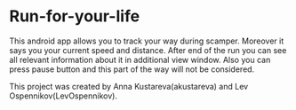 # Run-for-your-life
This android app allows you to track your way during scamper. Moreover it says you your current speed and distance. After end of the run you can see all relevant information about it in additional view window. Also you can press pause button and this part of the way will not be considered.

This project was created by Anna Kustareva(akustareva) and Lev Ospennikov(LevOspennikov).
